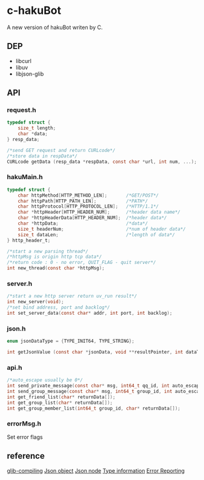 # c-hakuBot
A new version of hakuBot writen by C.

## DEP
+ libcurl
+ libuv
+ libjson-glib


## API

### request.h

```c
typedef struct {
	size_t length;
	char *data;
} resp_data;
```

```c
/*send GET request and return CURLcode*/
/*store data in respData*/
CURLcode getData (resp_data *respData, const char *url, int num, ...);
```

### hakuMain.h

```c
typedef struct {
	char httpMethod[HTTP_METHOD_LEN];		/*GET/POST*/
	char httpPath[HTTP_PATH_LEN];			/*PATH*/
	char httpProtocol[HTTP_PROTOCOL_LEN];	/*HTTP/1.1*/
	char *httpHeader[HTTP_HEADER_NUM];		/*header data name*/
	char *httpHeaderData[HTTP_HEADER_NUM];	/*header data*/
	char *httpData;							/*data*/
	size_t headerNum;						/*num of header data*/
	size_t dataLen;							/*length of data*/
} http_header_t;
```

```c
/*start a new parsing thread*/
/*httpMsg is origin http tcp data*/
/*return code : 0 - no error, QUIT_FLAG - quit server*/
int new_thread(const char *httpMsg);
```

### server.h

```c
/*start a new http server return uv_run result*/
int new_server(void);
/*set bind address, port and backlog*/
int set_server_data(const char* addr, int port, int backlog);
```

### json.h

```c
enum jsonDataType = {TYPE_INIT64, TYPE_STRING};
```


```c
int getJsonValue (const char *jsonData, void **resultPointer, int dataType, const char *memberName);
```

### api.h

```c
/*auto_escape usually be 0*/
int send_private_message(const char* msg, int64_t qq_id, int auto_escape);
int send_group_message(const char* msg, int64_t group_id, int auto_escape);
int get_friend_list(char* returnData[]);
int get_group_list(char* returnData[]);
int get_group_member_list(int64_t group_id, char* returnData[]);
```


### errorMsg.h
Set error flags

## reference

[glib-compiling](https://developer.gnome.org/glib/stable/glib-compiling.html)
[Json object](https://developer.gnome.org/json-glib/stable/json-glib-JSON-Object.html)
[Json node](https://developer.gnome.org/json-glib/stable/json-glib-JSON-Node.html)
[Type information](https://developer.gnome.org/gobject/stable/gobject-Type-Information.html)
[Error Reporting](https://developer.gnome.org/glib/stable/glib-Error-Reporting.html)

